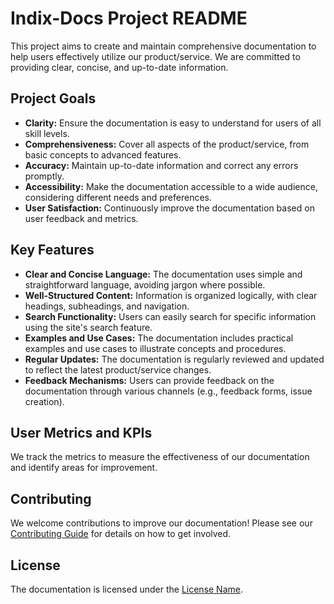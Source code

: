 # Indix-Docs Project README

This project aims to create and maintain comprehensive documentation to help users effectively utilize our product/service. We are committed to providing clear, concise, and up-to-date information.

## Project Goals

* **Clarity:** Ensure the documentation is easy to understand for users of all skill levels.
* **Comprehensiveness:** Cover all aspects of the product/service, from basic concepts to advanced features.
* **Accuracy:** Maintain up-to-date information and correct any errors promptly.
* **Accessibility:** Make the documentation accessible to a wide audience, considering different needs and preferences.
* **User Satisfaction:** Continuously improve the documentation based on user feedback and metrics.

## Key Features

* **Clear and Concise Language:** The documentation uses simple and straightforward language, avoiding jargon where possible.
* **Well-Structured Content:** Information is organized logically, with clear headings, subheadings, and navigation.
* **Search Functionality:** Users can easily search for specific information using the site's search feature.
* **Examples and Use Cases:** The documentation includes practical examples and use cases to illustrate concepts and procedures.
* **Regular Updates:** The documentation is regularly reviewed and updated to reflect the latest product/service changes.
* **Feedback Mechanisms:** Users can provide feedback on the documentation through various channels (e.g., feedback forms, issue creation).

## User Metrics and KPIs

We track the metrics to measure the effectiveness of our documentation and identify areas for improvement.


## Contributing

We welcome contributions to improve our documentation! Please see our [Contributing Guide](CONTRIBUTING.md) for details on how to get involved.

## License

The documentation is licensed under the [License Name](LICENSE.md).

